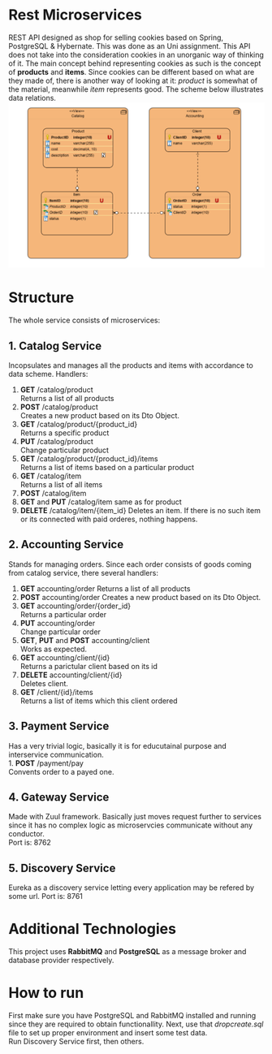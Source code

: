 # Rest Microservices
REST API designed as shop for selling cookies based on Spring, PostgreSQL &amp; Hybernate.
This was done as an Uni assignment. This API does not take into the consideration cookies in an unorganic way of thinking of it. 
The main concept behind representing cookies as such is the concept of **products** and **items**. Since cookies can be different based on what are they made of, 
there is another way of looking at it: *product* is somewhat of the material, meanwhile *item* represents good. The scheme below illustrates data relations. 
![Data Scheme](https://github.com/nikolay-egorov/Shop_Microservices/blob/master/Data.png)


# Structure
The whole service consists of microservices:
## 1. Catalog Service
Incopsulates and manages all the products and items with accordance to data scheme. Handlers:
  1. **GET** /catalog/product  
Returns a list of all products
  2. **POST** /catalog/product  
Creates a new product based on its Dto Object.
  3. **GET** /catalog/product/{product_id}  
Returns a specific product
  4. **PUT** /catalog/product  
Change particular product
  5. **GET** /catalog/product/{product_id}/items  
Returns a list of items based on a particular product
  6. **GET** /catalog/item  
  Returns a list of all items
  7. **POST** /catalog/item
  8. **GET** and **PUT** /catalog/item same as for product
  9. **DELETE** /catalog/item/{item_id}
  Deletes an item. If there is no such item or its connected with paid orderes, nothing happens.

## 2. Accounting Service
Stands for managing orders. Since each order consists of goods coming from catalog service, there several handlers:
  1. **GET** accounting/order
Returns a list of all products
  2. **POST** accounting/order 
Creates a new product based on its Dto Object.
  3. **GET** accounting/order/{order_id}   
Returns a particular order
  4. **PUT**  accounting/order  
Change particular order  
  5. **GET**, **PUT** and **POST** accounting/client  
Works as expected.
  6. **GET** accounting/client/{id}  
  Returns a parictular client based on its id
  7. **DELETE** accounting/client/{id}  
  Deletes client.
  8. **GET** /client/{id}/items  
  Returns a list of items which this client ordered
  
## 3. Payment Service  
  Has a very trivial logic, basically it is for educutainal purpose and interservice communication.  
    1. **POST** /payment/pay  
  Convents order to a payed one.
  
## 4. Gateway Service
  Made with Zuul framework. Basically just moves request further to services since it has no complex logic as microservcies communicate without any conductor.  
  Port is: 8762
## 5. Discovery Service
  Eureka as a discovery service letting every application may be refered by some url. 
  Port is: 8761

# Additional Technologies 
This project uses **RabbitMQ** and **PostgreSQL** as a message broker and database provider respectively. 

# How to run
First make sure you have PostgreSQL and RabbitMQ installed and running since they are required to obtain functionallity. Next, use that
*dropcreate.sql* file to set up proper environment and insert some test data.   
Run Discovery Service first, then others. 
